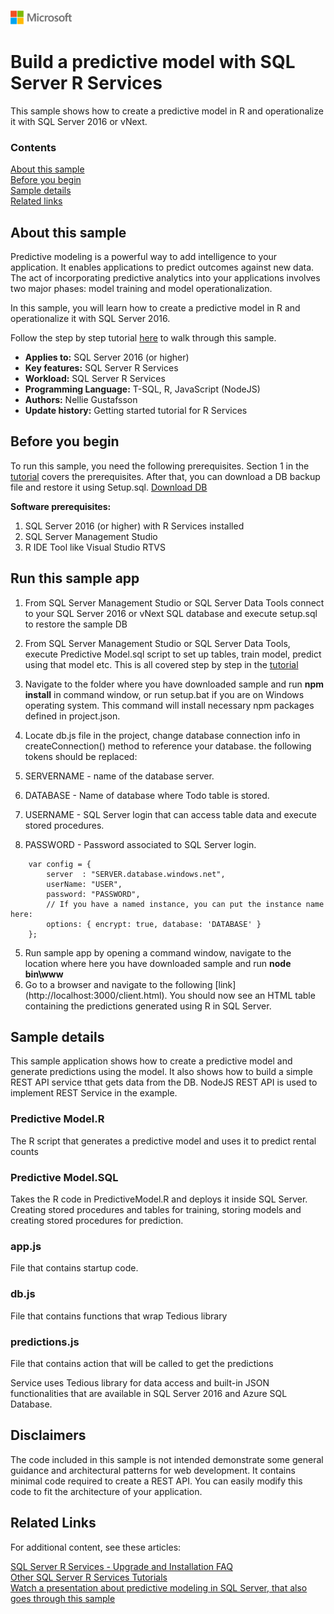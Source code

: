 ![](./media/solutions-microsoft-logo-small.png)
# Build a predictive model with SQL Server R Services

This sample shows how to create a predictive model in R and operationalize it with SQL Server 2016 or vNext.

### Contents

[About this sample](#about-this-sample)<br/>
[Before you begin](#before-you-begin)<br/>
[Sample details](#sample-details)<br/>
[Related links](#related-links)<br/>


<a name=about-this-sample></a>

## About this sample

Predictive modeling is a powerful way to add intelligence to your application. It enables applications to predict outcomes against new data.
The act of incorporating predictive analytics into your applications involves two major phases: 
model training and model operationalization.

In this sample, you will learn how to create a predictive model in R and operationalize it with SQL Server 2016.

Follow the step by step tutorial [here](http://aka.ms/sqldev/R) to walk through this sample.

<!-- Delete the ones that don't apply -->
- **Applies to:** SQL Server 2016 (or higher)
- **Key features:** SQL Server R Services 
- **Workload:** SQL Server R Services
- **Programming Language:** T-SQL, R, JavaScript (NodeJS)
- **Authors:** Nellie Gustafsson
- **Update history:** Getting started tutorial for R Services

<a name=before-you-begin></a>

## Before you begin

To run this sample, you need the following prerequisites.
Section 1 in the [tutorial](http://aka.ms/sqldev/R) covers the prerequisites.
After that, you can download a DB backup file and restore it using Setup.sql. [Download DB](https://sqlchoice.blob.core.windows.net/sqlchoice/TutorialDB.bak)

**Software prerequisites:**

<!-- Examples -->
1. SQL Server 2016 (or higher) with R Services installed
2. SQL Server Management Studio
3. R IDE Tool like Visual Studio RTVS

## Run this sample app
1. From SQL Server Management Studio or SQL Server Data Tools connect to your SQL Server 2016 or vNext SQL database and execute setup.sql to restore the sample DB
2. From SQL Server Management Studio or SQL Server Data Tools, execute Predictive Model.sql script to set up tables, train model, predict using that model etc. 
This is all covered step by step in the [tutorial](http://aka.ms/sqldev/R)

3. Navigate to the folder where you have downloaded sample and run **npm install** in command window, or run setup.bat if you are on Windows operating system. This command will install necessary npm packages defined in project.json.

4. Locate db.js file in the project, change database connection info in createConnection() method to reference your database. the following tokens should be replaced:
 1. SERVERNAME - name of the database server.
 2. DATABASE - Name of database where Todo table is stored.
 3. USERNAME - SQL Server login that can access table data and execute stored procedures.
 4. PASSWORD - Password associated to SQL Server login.

```
    var config = {
        server  : "SERVER.database.windows.net",
        userName: "USER",
        password: "PASSWORD",
        // If you have a named instance, you can put the instance name here:
        options: { encrypt: true, database: 'DATABASE' }
    };
```

5. Run sample app by opening a command window, navigate to the location where here you have downloaded sample and run **node bin\www**
6. Go to a browser and navigate to the following [link] (http://localhost:3000/client.html). You should now see an HTML table containing the predictions generated using R in SQL Server.

<a name=sample-details></a>

## Sample details

This sample application shows how to create a predictive model and generate predictions using the model. It also shows how to build a simple REST API service tthat gets data from the DB.
NodeJS REST API is used to implement REST Service in the example.

### Predictive Model.R
The R script that generates a predictive model and uses it to predict rental counts

### Predictive Model.SQL
Takes the R code in PredictiveModel.R and deploys it inside SQL Server. Creating stored procedures and tables for training, storing models and creating stored procedures for prediction.

### app.js 
File that contains startup code.
### db.js 
File that contains functions that wrap Tedious library
### predictions.js 
File that contains action that will be called to get the predictions

Service uses Tedious library for data access and built-in JSON functionalities that are available in SQL Server 2016 and Azure SQL Database.

<a name=disclaimers></a>

## Disclaimers
The code included in this sample is not intended demonstrate some general guidance and architectural patterns for web development.
It contains minimal code required to create a REST API.
You can easily modify this code to fit the architecture of your application.


<a name=related-links></a>

## Related Links
<!-- Links to more articles. Remember to delete "en-us" from the link path. -->

For additional content, see these articles:

[SQL Server R Services - Upgrade and Installation FAQ](https://msdn.microsoft.com/en-us/library/mt653951.aspx) <br/>
[Other SQL Server R Services Tutorials](https://msdn.microsoft.com/en-us/library/mt591993.aspx) <br/>
[Watch a presentation about predictive modeling in SQL Server, that also goes through this sample](https://www.youtube.com/watch?v=YCyj9cdi4Nk&feature=youtu.be) <br/>
